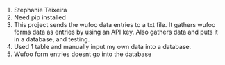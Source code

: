 1. Stephanie Teixeira
2. Need pip installed
3. This project sends the wufoo data entries to a txt file. It gathers wufoo forms data as entries by using an API key. Also gathers data and puts it in a database, and testing.
4. Used 1 table and manually input my own data into a database.
5. Wufoo form entries doesnt go into the database
